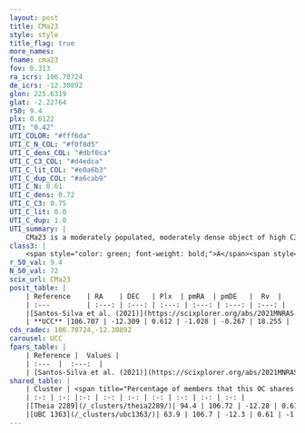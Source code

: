 ```yaml
---
layout: post
title: CMa23
style: style
title_flag: true
more_names: 
fname: cma23
fov: 0.313
ra_icrs: 106.70724
de_icrs: -12.30892
glon: 225.6319
glat: -2.22764
r50: 9.4
plx: 0.6122
UTI: "0.42"
UTI_COLOR: "#fff6da"
UTI_C_N_COL: "#f0f8d5"
UTI_C_dens_COL: "#dbf0ca"
UTI_C_C3_COL: "#d4edca"
UTI_C_lit_COL: "#e0a6b3"
UTI_C_dup_COL: "#a6cab9"
UTI_C_N: 0.61
UTI_C_dens: 0.72
UTI_C_C3: 0.75
UTI_C_lit: 0.0
UTI_C_dup: 1.0
UTI_summary: |
    CMa23 is a moderately populated, moderately dense object of high C3 quality. It is rarely studied in the literature. This object shares a large percentage of members with 2 later reported entries.
class3: |
    <span style="color: green; font-weight: bold;">A</span><span style="color: #FFC300; font-weight: bold;">B</span>
r_50_val: 9.4
N_50_val: 72
scix_url: CMa23
posit_table: |
    | Reference    | RA    | DEC   | Plx  | pmRA  | pmDE   |  Rv  |
    | :---         | :---: | :---: | :---: | :---: | :---: | :---: |
    |[Santos-Silva et al. (2021)](https://scixplorer.org/abs/2021MNRAS.508.1033S) | 106.66 | -12.35 | 0.62 | -0.96 | -0.28 | -- |
    | **UCC** |106.707 | -12.309 | 0.612 | -1.028 | -0.267 | 18.255 | 
cds_radec: 106.70724,-12.30892
carousel: UCC
fpars_table: |
    | Reference |  Values |
    | :---  |  :---:  |
    | [Santos-Silva et al. (2021)](https://scixplorer.org/abs/2021MNRAS.508.1033S) | `AVPM=1.2, AVPf=1.2, DPM=1374, DPf=1552.0, AgeM=131.0, AgeF=150, [Fe/H]M=-0.16, [Fe/H]f=0.14` |
shared_table: |
    | Cluster | <span title="Percentage of members that this OC shares with the ones listed">%</span>   | RA   | DEC   | Plx   | pmRA  | pmDE  | Rv | UTI |
    | :-: | :-: |:-: | :-: | :-: | :-: | :-: | :-: | :-: |
    |[Theia 2289](/_clusters/theia2289/)| 94.4 | 106.72 | -12.28 | 0.61 | -1.04 | -0.26 | 18.26 |0.16 |
    |[UBC 1363](/_clusters/ubc1363/)| 63.9 | 106.7 | -12.3 | 0.61 | -1.04 | -0.28 | 18.26 |0.0 |
---
```

